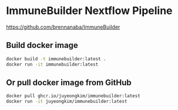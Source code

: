 # ImmuneBuilder Nextflow Pipeline

https://github.com/brennanaba/ImmuneBuilder

## Build docker image

```sh
docker build -t immunebuilder:latest .
docker run -it immunebuilder:latest
```

## Or pull docker image from GitHub

```sh
docker pull ghcr.io/juyeongkim/immunebuilder:latest
docker run -it juyeongkim/immunebuilder:latest
```
